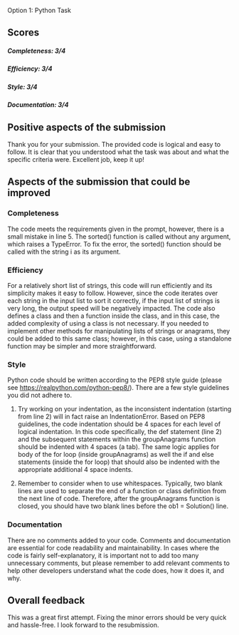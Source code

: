 Option 1: Python Task

## Scores
##### Completeness: 3/4
##### Efficiency: 3/4
##### Style: 3/4
##### Documentation: 3/4

## Positive aspects of the submission

Thank you for your submission. The provided code is logical and easy to follow. It is clear that you understood what the task was about and what
the specific criteria were. Excellent job, keep it up!

## Aspects of the submission that could be improved

### Completeness
The code meets the requirements given in the prompt,
however, there is a small mistake in line 5. The sorted() function is called without any argument, which raises a TypeError.
To fix the error, the sorted() function should be called with the string i as its argument.

### Efficiency
For a relatively short list of strings, this code will run efficiently and its simplicity makes it easy to follow.
However, since the code iterates over each string in the input list to sort it correctly, if the input list of strings is very long,
the output speed will be negatively impacted. The code also defines a class and then a function inside the class, and in this case, the
added complexity of using a class is not necessary. If you needed to implement other methods for manipulating lists of strings or anagrams, they
could be added to this same class; however, in this case, using a standalone function may be simpler and more straightforward.

### Style
Python code should be written according to the PEP8 style guide (please see https://realpython.com/python-pep8/).
There are a few style guidelines you did not adhere to.

1. Try working on your indentation, as the inconsistent indentation (starting from line 2) will in fact raise an
IndentationError. Based on PEP8 guidelines, the code indentation should be 4 spaces for each level of logical indentation.  In this code specifically, the def statement (line 2) and the subsequent statements within the groupAnagrams function should be indented with 4 spaces (a tab). The same logic applies for body of the for loop (inside groupAnagrams) as well the if and else statements (inside the for loop) that should also be indented with the appropriate additional 4 space indents.   

2. Remember to consider when to use whitespaces. Typically, two blank lines are used to separate the end of a function or class definition from the next line of code. Therefore, after the groupAnagrams function is closed, you should have two blank lines before the ob1 = Solution() line.

### Documentation
There are no comments added to your code. Comments and documentation are essential for code readability and maintainability.
In cases where the code is fairly self-explanatory, it is important not to add too many unnecessary comments, but please remember
to add relevant comments to help other developers understand what the code does, how it does it, and why.

## Overall feedback
This was a great first attempt. Fixing the minor errors should be very quick and hassle-free. I look forward to the resubmission.
